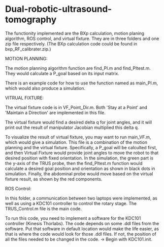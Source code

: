 # Dual-robotic-ultrasound-tomography

The functionity implemented are the BXp calculation, motion planing algorithm, ROS control, and virtual fixture. They are in three folders and one zip file respectively. (The BXp calculation code could be found in bxp_RF_calibrater.zip.) 


MOTION PLANNING:

The motion planning algorithm function are find_PI.m and find_PItest.m. They would calculate a P_goal based on its input matrix.

There is an example code for how to use the function named as main_PI.m, which would also produce a simulation. 


VITRUAL FIXTURE:

The virtual fixture code is in VF_Point_Dir.m. Both 'Stay at a Point' and 'Maintain a Direction' are implemented in this file. 

The virtual fixture would find a desired delta q for joint angles, and it will print out the result of manipulator Jacobian multiplied this delta q. 

To visualize the result of virtual fixture, you may want to run main_VF.m, which would give a simulation. This file is a combination of the motion planning and the virtual fixture. Specifically, a P_goal will be calculted first, and then Virtual Fixture would provide joint angles to move the robot to that desired position with fixed orientation. In the simulation, the green part is the y-axis of the TRUS probe, then the find_PItest.m function would calculate a desired goal position and orientation as shown in black dots in simulation. Finally, the abdominal probe would move based on the virtual fixture result, as shown by the red components. 


ROS Control:

In this folder, a communication between two laptops were implemented, as well as using a KDC101 controller to control the rotary stage. The TRUS_Control.m file is the main code. 

To run this code, you need to implement a software for the KDC101 controller (Kinesis Thorlabs). The code depends on some .ddl files from the software. Put that software in default location would make the life easier, as that is where the code would look for those .ddl files. If not, the position of all the files needed to be changed in the code. -> Begin with KDC101.init. 
